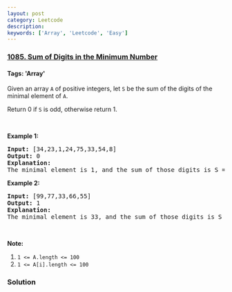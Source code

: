 ```yaml
---
layout: post
category: Leetcode
description: 
keywords: ['Array', 'Leetcode', 'Easy']
---
```

### [1085. Sum of Digits in the Minimum Number](https://leetcode.com/problems/sum-of-digits-in-the-minimum-number)

#### Tags: 'Array'

<div class="content__u3I1 question-content__JfgR"><div><p>Given an array <code>A</code> of positive integers, let <code>S</code> be the sum of the digits of the minimal element of <code>A</code>.</p>
<p>Return 0 if <code>S</code> is odd, otherwise return 1.</p>
<p> </p>
<p><strong>Example 1:</strong></p>
<pre><strong>Input: </strong><span id="example-input-1-1">[34,23,1,24,75,33,54,8]</span>
<strong>Output: </strong><span id="example-output-1">0</span>
<strong>Explanation: </strong>
The minimal element is 1, and the sum of those digits is S = 1 which is odd, so the answer is 0.
</pre>
<p><strong>Example 2:</strong></p>
<pre><strong>Input: </strong><span id="example-input-2-1">[99,77,33,66,55]</span>
<strong>Output: </strong><span id="example-output-2">1</span>
<strong>Explanation: </strong>
The minimal element is 33, and the sum of those digits is S = 3 + 3 = 6 which is even, so the answer is 1.
</pre>
<p> </p>
<p><strong>Note:</strong></p>
<ol>
<li><code>1 &lt;= A.length &lt;= 100</code></li>
<li><code>1 &lt;= A[i].length &lt;= 100</code></li>
</ol></div></div>

### Solution
